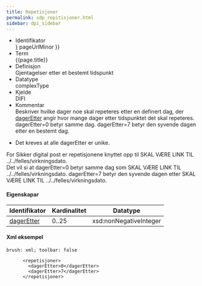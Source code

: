 ```yaml
--- 
title: Repetisjoner  
permalink: sdp_repitisjoner.html
sidebar: dpi_sidebar
---
```


  - Identifikator  
    <span style="{ pageUrlMinor ;">[}]({{)</span> pageUrlMinor }}
  - Term  
    {{page.title}}
  - Definisjon  
    Gjentagelser etter et bestemt tidspunkt
  - Datatype  
    complexType
  - Kjelde  
    DIFI
  - Kommentar  
    Beskriver hvilke dager noe skal repeteres etter en definert dag, der
    [dagerEtter](dageretter.md) angir hvor mange dager etter
    tidspunktet det skal repeteres.  
    dagerEtter=0 betyr samme dag. dagerEtter=7 betyr den syvende dagen
    etter en bestemt dag.

<!-- end list -->

  - Det kreves at alle dagerEtter er unike.

For Sikker digital post er repetisjonene knyttet opp til
SKAL VÆRE LINK TIL ../../felles/virkningsdato.  
Det vil si at dagerEtter=0 betyr samme dag som
SKAL VÆRE LINK TIL ../../felles/virkningsdato. dagerEtter=7 betyr den syvende
dagen etter SKAL VÆRE LINK TIL ../../felles/virkningsdato.

#### Eigenskapar

| Identifikator                    | Kardinalitet | Datatype               |
| -------------------------------- | ------------ | ---------------------- |
| [dagerEtter](dageretter.md) | 0..25        | xsd:nonNegativeInteger |

#### Xml eksempel

``` 
brush: xml; toolbar: false

      <repetisjoner>
        <dagerEtter>0</dagerEtter>
        <dagerEtter>7</dagerEtter>
      </repetisjoner>

 
```
